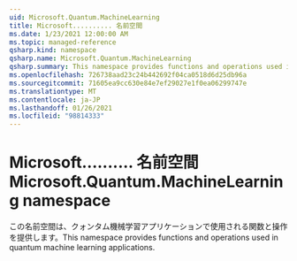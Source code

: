 ```yaml
---
uid: Microsoft.Quantum.MachineLearning
title: Microsoft.......... 名前空間
ms.date: 1/23/2021 12:00:00 AM
ms.topic: managed-reference
qsharp.kind: namespace
qsharp.name: Microsoft.Quantum.MachineLearning
qsharp.summary: This namespace provides functions and operations used in quantum machine learning applications.
ms.openlocfilehash: 726738aad23c24b442692f04ca0518d6d25db96a
ms.sourcegitcommit: 71605ea9cc630e84e7ef29027e1f0ea06299747e
ms.translationtype: MT
ms.contentlocale: ja-JP
ms.lasthandoff: 01/26/2021
ms.locfileid: "98814333"
---
```

# <a name="microsoftquantummachinelearning-namespace"></a><span data-ttu-id="26d59-102">Microsoft.......... 名前空間</span><span class="sxs-lookup"><span data-stu-id="26d59-102">Microsoft.Quantum.MachineLearning namespace</span></span>

<span data-ttu-id="26d59-103">この名前空間は、クォンタム機械学習アプリケーションで使用される関数と操作を提供します。</span><span class="sxs-lookup"><span data-stu-id="26d59-103">This namespace provides functions and operations used in quantum machine learning applications.</span></span>

